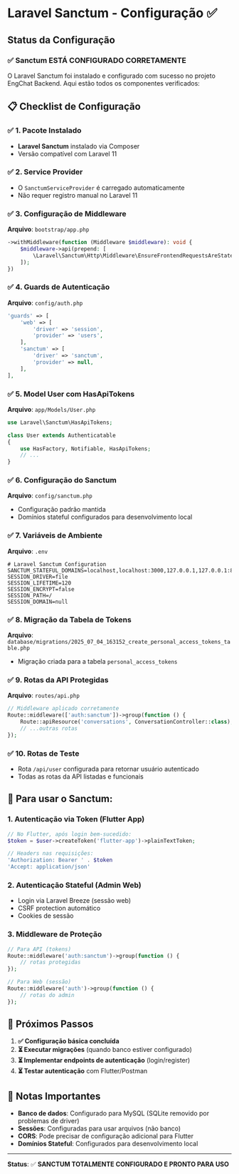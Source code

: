 # Laravel Sanctum - Configuração ✅

## Status da Configuração

### ✅ **Sanctum ESTÁ CONFIGURADO CORRETAMENTE**

O Laravel Sanctum foi instalado e configurado com sucesso no projeto EngChat Backend. Aqui estão todos os componentes verificados:

## 📋 Checklist de Configuração

### ✅ 1. Pacote Instalado
- **Laravel Sanctum** instalado via Composer
- Versão compatível com Laravel 11

### ✅ 2. Service Provider
- O `SanctumServiceProvider` é carregado automaticamente
- Não requer registro manual no Laravel 11

### ✅ 3. Configuração de Middleware
**Arquivo**: `bootstrap/app.php`
```php
->withMiddleware(function (Middleware $middleware): void {
    $middleware->api(prepend: [
        \Laravel\Sanctum\Http\Middleware\EnsureFrontendRequestsAreStateful::class,
    ]);
})
```

### ✅ 4. Guards de Autenticação
**Arquivo**: `config/auth.php`
```php
'guards' => [
    'web' => [
        'driver' => 'session',
        'provider' => 'users',
    ],
    'sanctum' => [
        'driver' => 'sanctum',
        'provider' => null,
    ],
],
```

### ✅ 5. Model User com HasApiTokens
**Arquivo**: `app/Models/User.php`
```php
use Laravel\Sanctum\HasApiTokens;

class User extends Authenticatable
{
    use HasFactory, Notifiable, HasApiTokens;
    // ...
}
```

### ✅ 6. Configuração do Sanctum
**Arquivo**: `config/sanctum.php`
- Configuração padrão mantida
- Domínios stateful configurados para desenvolvimento local

### ✅ 7. Variáveis de Ambiente
**Arquivo**: `.env`
```dotenv
# Laravel Sanctum Configuration
SANCTUM_STATEFUL_DOMAINS=localhost,localhost:3000,127.0.0.1,127.0.0.1:8000,::1
SESSION_DRIVER=file
SESSION_LIFETIME=120
SESSION_ENCRYPT=false
SESSION_PATH=/
SESSION_DOMAIN=null
```

### ✅ 8. Migração da Tabela de Tokens
**Arquivo**: `database/migrations/2025_07_04_163152_create_personal_access_tokens_table.php`
- Migração criada para a tabela `personal_access_tokens`

### ✅ 9. Rotas da API Protegidas
**Arquivo**: `routes/api.php`
```php
// Middleware aplicado corretamente
Route::middleware(['auth:sanctum'])->group(function () {
    Route::apiResource('conversations', ConversationController::class);
    // ...outras rotas
});
```

### ✅ 10. Rotas de Teste
- Rota `/api/user` configurada para retornar usuário autenticado
- Todas as rotas da API listadas e funcionais

## 🔧 Para usar o Sanctum:

### 1. **Autenticação via Token (Flutter App)**
```php
// No Flutter, após login bem-sucedido:
$token = $user->createToken('flutter-app')->plainTextToken;

// Headers nas requisições:
'Authorization: Bearer ' . $token
'Accept: application/json'
```

### 2. **Autenticação Stateful (Admin Web)**
- Login via Laravel Breeze (sessão web)
- CSRF protection automático
- Cookies de sessão

### 3. **Middleware de Proteção**
```php
// Para API (tokens)
Route::middleware('auth:sanctum')->group(function () {
    // rotas protegidas
});

// Para Web (sessão)
Route::middleware('auth')->group(function () {
    // rotas do admin
});
```

## 🚀 Próximos Passos

1. **✅ Configuração básica concluída**
2. **⏳ Executar migrações** (quando banco estiver configurado)
3. **⏳ Implementar endpoints de autenticação** (login/register)
4. **⏳ Testar autenticação** com Flutter/Postman

## 📝 Notas Importantes

- **Banco de dados**: Configurado para MySQL (SQLite removido por problemas de driver)
- **Sessões**: Configuradas para usar arquivos (não banco)
- **CORS**: Pode precisar de configuração adicional para Flutter
- **Domínios Stateful**: Configurados para desenvolvimento local

---

**Status**: ✅ **SANCTUM TOTALMENTE CONFIGURADO E PRONTO PARA USO**
